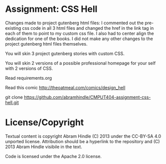 Assignment: CSS Hell
====================

Changes made to project gutenberg html files:
I commented out the pre-existing css code in all 3 html files and changed the href in the link tag in each of them to point to my custom css file.
I also had to center align the dedication for one of the books. I did not make any other changes to the project gutenberg html files themselves. 

You will skin 3 project gutenberg stories with custom CSS.

You will skin 2 versions of a possible professional homepage for your
self with 2 versions of CSS.

Read requirements.org

Read this comic http://theoatmeal.com/comics/design_hell

git clone https://github.com/abramhindle/CMPUT404-assignment-css-hell.git

License/Copyright
=================

Textual content is copyright Abram Hindle (C) 2013 under the CC-BY-SA
4.0 unported license. Attribution should be a hyperlink to the
repository and (C) 2013 Abram Hindle visibile in the text.

Code is licensed under the Apache 2.0 license.


